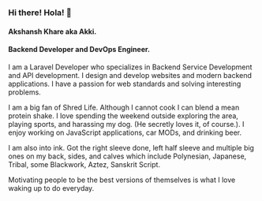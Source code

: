 ### Hi there! Hola! 👋

#### Akshansh Khare aka Akki.
#### Backend Developer and DevOps Engineer.

I am a Laravel Developer who specializes in Backend Service Development and API development. I design and develop websites and modern backend applications. I have a passion for web standards and solving interesting problems.

I am a big fan of Shred Life. Although I cannot cook I can blend a mean protein shake. I love spending the weekend outside exploring the area, playing sports, and harassing my dog. (He secretly loves it, of course.). I enjoy working on JavaScript applications, car MODs, and drinking beer.

I am also into ink. Got the right sleeve done, left half sleeve and multiple big ones on my back, sides, and calves which include Polynesian, Japanese, Tribal, some Blackwork, Aztez, Sanskrit Script.

Motivating people to be the best versions of themselves is what I love waking up to do everyday.
